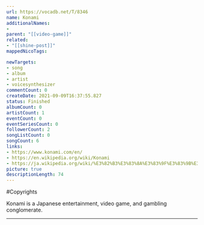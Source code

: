 ```yaml
---
url: https://vocadb.net/T/8346
name: Konami
additionalNames: 
- 
parent: "[[video-game]]"
related:
- "[[shine-post]]"
mappedNicoTags:

newTargets:
- song
- album
- artist
- voicesynthesizer
commentCount: 0
createDate: 2021-09-09T16:37:55.827
status: Finished
albumCount: 0
artistCount: 1
eventCount: 0
eventSeriesCount: 0
followerCount: 2
songListCount: 0
songCount: 6
links: 
- https://www.konami.com/en/
- https://en.wikipedia.org/wiki/Konami
- https://ja.wikipedia.org/wiki/%E3%82%B3%E3%83%8A%E3%83%9F%E3%83%9B%E3%83%BC%E3%83%AB%E3%83%87%E3%82%A3%E3%83%B3%E3%82%B0%E3%82%B9
picture: true
descriptionLength: 74
---
```


#Copyrights

Konami is a Japanese entertainment, video game, and gambling conglomerate.

---

